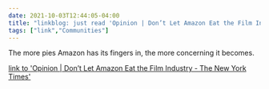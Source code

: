 ```yaml
---
date: 2021-10-03T12:44:05-04:00
title: "linkblog: just read 'Opinion | Don’t Let Amazon Eat the Film Industry - The New York Times'"
tags: ["link","Communities"]
---
```

The more pies Amazon has its fingers in, the more concerning it becomes.
 
[link to 'Opinion | Don’t Let Amazon Eat the Film Industry - The New York Times'](https://www.nytimes.com/2021/10/03/opinion/amazon-antitrust-movies.html)
